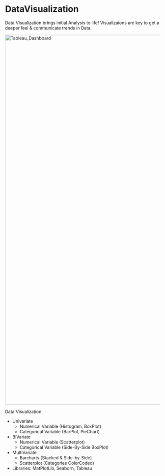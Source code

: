 # DataVisualization

Data Visualization brings initial Analysis to life! Visualizaions are key to get a deeper feel & communicate trends in Data. 

<img width="1202" alt="Tableau_Dashboard" src="https://github.com/drewpeterson1/DataVisualization/assets/152465987/cedf84dc-35d8-4137-ad3a-bfc4ff352610">

Data Visualization
- Univariate
  - Numerical Variable (Histogram, BoxPlot)
  - Categorical Variable (BarPlot, PieChart)
- BiVariate
  - Numerical Variable (Scatterplot)
  - Categorical Variable (Side-By-Side BoxPlot)
- MultiVariate
  - Barcharts (Stacked & Side-by-Side)
  - Scatterplot (Categories ColorCoded)
- Libraries: MatPlotLib, Seaborn, Tableau
